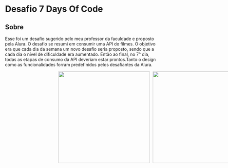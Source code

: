 # Desafio 7 Days Of Code

##  Sobre

Esse foi um desafio sugerido pelo meu professor da faculdade e proposto pela Alura. O desafio se resumi em consumir uma API de filmes. O objetivo era que cada dia da semana um novo desafio seria proposto, sendo que a cada dia o nível de dificuldade era aumentado. Então ao final, no 7° dia, todas as etapas de consumo da API deveriam estar prontos.Tanto o design como as funcionalidades forram predefinidos pelos desafiantes da Alura.

<div style="width:100vw;display:flex;justify-content:center; gap:10px;flex-wrap:wrap;">
  
<img style="width:300px;" src="https://github.com/GabryelSilvah/7DaysOfCode/assets/139282381/6549679a-a001-4ac8-b216-d8765be19b5f">

  <img style="width:300px" src="https://github.com/GabryelSilvah/7DaysOfCode/assets/139282381/1f1814ac-8ad8-4f07-9a18-de76a2b91669">
  
</div>
